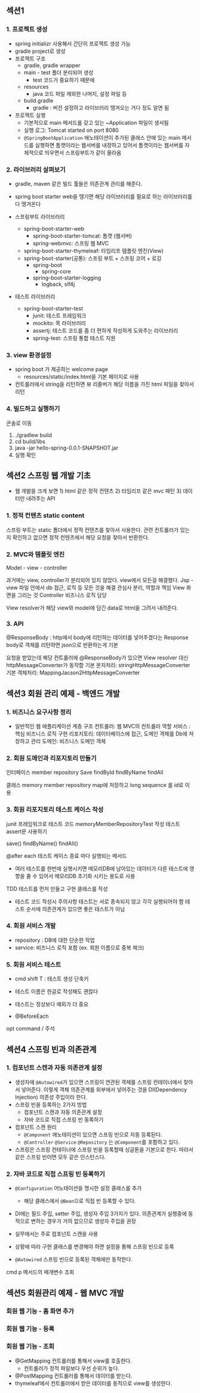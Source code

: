 ## 섹션1
### 1. 프로젝트 생성

- spring initializr 사용해서 간단히 프로젝트 생성 가능
- gradle project로 생성 
- 프로젝트 구조 
  - gradle, gradle wrapper
  - main - test 폴더 분리되어 생성 
    - test 코드가 중요하기 때문에 
  - resources
    - java 코드 파일 제외한 나머지, 설정 파일 등 
  - build.gradle
    - gradle : 버전 설정하고 라이브러리 땡겨오는 거다 정도 알면 됨
- 프로젝트 실행
  - 기본적으로 main 메서드를 갖고 있는 ~Application 파일이 생서됨
  - 실행 로그: Tomcat started on port 8080
  - `@SpringBootApplication` 애노테이션이 추가된 클래스 안에 있는 main 메서드를 실행하면
  톰캣이라는 웹서버를 내장하고 있어서 톰캣이라는 웹서버를 자체적으로 띄우면서 스프링부트가 같이 올라옴 


### 2. 라이브러리 살펴보기 

- gradle, maven 같은 빌드 툴들은 의존관계 관리를 해준다.
- spring boot starter web을 땡기면 해당 라이브러리를 필요로 하는 라이브러리를 다 땡겨온다

- 스프링부트 라이브러리 
  - spring-boot-starter-web
    - spring-boot-starter-tomcat: 톰캣 (웹서버)
    - spring-webmvc: 스프링 웹 MVC
  - spring-boot-starter-thymeleaf: 타임리프 템플릿 엔진(View)
  - spring-boot-starter(공통): 스프링 부트 + 스프링 코어 + 로깅
    - spring-boot
      - spring-core
    - spring-boot-starter-logging
      - logback, slf4j
  
- 테스트 라이브러리
  - spring-boot-starter-test
    - junit: 테스트 프레임워크
    - mockito: 목 라이브러리
    - assertj: 테스트 코드를 좀 더 편하게 작성하게 도와주는 라이브러리
    - spring-test: 스프링 통합 테스트 지원


### 3. view 환경설정

- spring boot 가 제공하는 welcome page
  - resources/static/index.html을 기본 페이지로 사용
- 컨트롤러에서 string을 리턴하면 뷰 리졸버가 해당 이름을 가진 html 파일을 찾아서 리턴

### 4. 빌드하고 실행하기

콘솔로 이동
1. ./gradlew build
2. cd build/libs
3. java -jar hello-spring-0.0.1-SNAPSHOT.jar
4. 실행 확인


## 섹션2 스프링 웹 개발 기초
- 웹 개발을 크게 보면 1) html 같은 정적 컨텐츠 2) 타임리프 같은 mvc 패턴 3) 데이터만 내려주는 API

### 1. 정적 컨텐츠 static content
스프링 부트는 static 폴더에서 정적 컨텐츠를 찾아서 사용한다.
관련 컨트롤러가 있는지 확인하고 없으면 정적 컨텐츠에서 해당 요청을 찾아서 반환한다.


### 2. MVC와 템플릿 엔진
Model - view - controller

과거에는 view, controller가 분리되어 있지 않았다.
view에서 모든걸 해결했다. Jsp - view 파일 안에서 db 접근, 로직 등 모든 것을 해결
관심사 분리, 역할과 책임
View 화면을 그리는 것
Controller 비즈니스 로직 담당

View resolver가 해당 view와 model에 담긴 data로 html을 그려서 내려준다.

### 3. API
@ResponseBody : http에서 body에 리턴하는 데이터를 넣어주겠다는
Response body로 객체를 리턴하면 json으로 반환하는게 기본

요청을 받았는데 해당 컨트롤러에 @ResponseBody가 있으면
View resolver 대신 httpMessageConverter가 동작함
기본 문자처리: stringHttpMessageConverter
기본 객체처리: MappingJacson2HttpMessageConverter


## 섹션3 회원 관리 예제 - 백엔드 개발
### 1. 비즈니스 요구사항 정리
- 일반적인 웹 애플리케이션 계층 구조
  컨트롤러: 웹 MVC의 컨트롤러 역할
  서비스 : 핵심 비즈니스 로직 구현
  리포지토리: 데이터베이스에 접근, 도메인 객체를 Db에 저장하고 관리
  도메인: 비즈니스 도메인 객체


### 2. 회원 도메인과 리포지토리 만들기
인터페이스 member repository
Save
findById
findByName
findAll

클래스 memory member repository
map에 저장하고 long sequence 를 id로 이용


### 3. 회원 리포지토리 테스트 케이스 작성
junit 프레임워크로 테스트 코드
memoryMemberRepositoryTest 작성
테스트 assert문 사용하기

save()
findByName()
findAll()

@after each 테스트 케이스 종료 마다 실행되는 메서드
- 여러 테스트를 한번에 실행시키면 메모리DB에 남아있는 데이터가 다른 테스트에 영향을 줄 수 있어서 메모리DB 초기화 시키는 용도로 사용

TDD
테스트를 먼저 만들고 구현 클래스를 작성

- 테스트 코드 작성시 주의사항
테스트는 서로 종속되지 않고 각각 실행되어야 함
테스트 순서에 의존관계가 있으면 좋은 테스트가 아님 

### 4. 회원 서비스 개발
- repository : DB에 대한 단순한 작업
- service: 비즈니스 로직 포함 (ex. 회원 이름으로 중복 체크)

### 5. 회원 서비스 테스트 
- cmd shift T : 테스트 생성 단축키 
- 테스트 이름은 한글로 작성해도 괜찮다
- 테스트는 정상보다 예외가 더 중요

- @BeforeEach 

opt command / 주석

## 섹션4 스프링 빈과 의존관계
### 1. 컴포넌트 스캔과 자동 의존관계 설정 
- 생성자에 `@Autowired`가 있으면 스프링이 연관된 객체를 스프링 컨테이너에서 찾아서 넣어준다. 이렇게 객체 의존관계를 외부에서 넣어주는 것을 DI(Dependency Injection) 의존성 주입이라 한다.
- 스프링 빈을 등록하는 2가지 방법 
  - 컴포넌트 스캔과 자동 의존관계 설정 
  - 자바 코드로 직접 스프링 빈 동록하기 
- 컴포넌트 스캔 원리 
  - `@Component` 애노테이션이 있으면 스프링 빈으로 자동 등록된다.
  - `@Controller` `@Service` `@Repository` 는 `@Component`를 포함하고 있다. 
- 스프링은 스프링 컨테이너에 스프링 빈을 등록할때 싱글톤을 기본으로 한다. 따라서 같은 스프링 빈이면 모두 같은 인스턴스다.

### 2. 자바 코드로 직접 스프링 빈 등록하기 

- `@Configuration` 어노테이션을 명시한 설정 클래스를 추가 
  - 해당 클래스에서 `@Bean`으로 직접 빈 등록할 수 있다. 

- DI에는 필드 주입, setter 주입, 생성자 주입 3가지가 있다. 의존관계가 실행중에 동적으로 변하는 경우가 거의 없으므로 생성자 주입을 권장
- 실무에서는 주로 컴포넌트 스캔을 사용
- 상황에 따라 구현 클래스를 변경해야 하면 설정을 통해 스프링 빈으로 등록 
- `@Autowired` 스프링 빈으로 등록된 객체에만 동작한다.


cmd p 메서드의 매개변수 조회 


## 섹션5 회원관리 예제 - 웹 MVC 개발 
### 회원 웹 기능 - 홈 화면 추가
### 회원 웹 기능 - 등록 
### 회원 웹 기능 - 조회
- @GetMapping 컨트롤러를 통해서 view를 호출한다. 
  - 컨트롤러가 정적 파일보다 우선 순위가 높다. 
- @PostMapping 컨트롤러를 통해서 데이터를 받는다. 
- thymeleaf에서 컨트롤러에서 받은 데이터를 동적으로 view를 생성한다.











